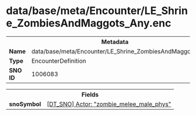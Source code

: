 <h1>data/base/meta/Encounter/LE_Shrine_ZombiesAndMaggots_Any.enc</h1><table><tr><th colspan="100%">Metadata</th></tr><tr><td><b>Name</b></td><td>data/base/meta/Encounter/LE_Shrine_ZombiesAndMaggots_Any.enc</td></tr><tr><td><b>Type</b></td><td>EncounterDefinition</td></tr><tr><td><b>SNO ID</b></td><td>1006083</td></tr></table>

<table><tr><th colspan="100%">Fields</th></tr><tr><td><b>snoSymbol</b></td><td><a href="..\Actor\zombie_melee_male_phys.acr.md">[DT_SNO] Actor: "zombie_melee_male_phys"</a></td></tr></table>

